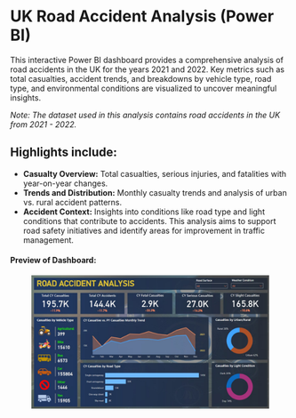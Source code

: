 # UK Road Accident Analysis (Power BI)

This interactive Power BI dashboard provides a comprehensive analysis of road accidents in the UK for the years 2021 and 2022. Key metrics such as total casualties, accident trends, and breakdowns by vehicle type, road type, and environmental conditions are visualized to uncover meaningful insights.

*Note: The dataset used in this analysis contains road accidents in the UK from 2021 - 2022.*

## Highlights include:

- **Casualty Overview:** Total casualties, serious injuries, and fatalities with year-on-year changes.
- **Trends and Distribution:** Monthly casualty trends and analysis of urban vs. rural accident patterns.
- **Accident Context:** Insights into conditions like road type and light conditions that contribute to accidents. This analysis aims to support road safety initiatives and identify areas for improvement in traffic management.

#### Preview of Dashboard:
<p align="center">
    <img src="Road_Accident_Dashboard_Thumbnail.jpg" alt="UK Road Accidents Dashboard Preview" width="85%">
</p>
